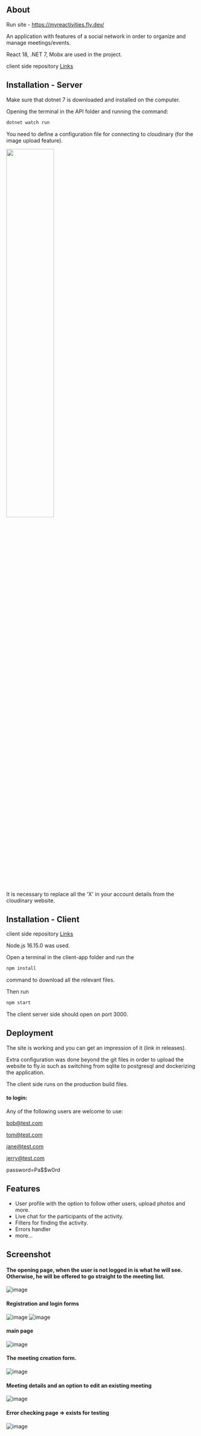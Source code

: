 

## About

Run site -
https://myreactivities.fly.dev/

An application with features of a social network in order to organize and manage meetings/events.

React 18, .NET 7, Mobx  are used in the project.


client side repository
[Links](https://github.com/eyalItzhak/Event-and-meetup-Client)

## Installation - Server 

Make sure that dotnet 7 is downloaded and installed on the computer.

Opening the terminal in the API folder and running the command:

```bash
dotnet watch run
```

You need to define a configuration file for connecting to cloudinary (for the image upload feature).

<img src=https://user-images.githubusercontent.com/62293316/209008740-d17612f7-e168-4001-aa96-11e535741629.png width=50% height=50%>

It is necessary to replace all the 'X' in your account details from the cloudinary website.


    
## Installation - Client 



client side repository
[Links](https://github.com/eyalItzhak/Event-and-meetup-Client)

Node.js 16.15.0 was used.

Open a terminal in the client-app folder and run the

```bash
npm install
```

command to download all the relevant files.

Then run

```bash
npm start
```


The client server side should open on port 3000.
## Deployment

The site is working and you can get an impression of it (link in releases).

Extra configuration was done beyond the git files in order to upload the website to fly.io such as switching from sqlite to postgresql and dockerizing the application.

The client side runs on the production build files.


#### to login:

Any of the following users are welcome to use:

bob@test.com

tom@test.com

jane@test.com

jerry@test.com

password=Pa$$w0rd



## Features

- User profile with the option to follow other users, upload photos and more.
- Live chat for the participants of the activity.
- Filters for finding the activity.
- Errors handler
- more...


## Screenshot
#### The opening page, when the user is not logged in is what he will see. Otherwise, he will be offered to go straight to the meeting list.

![image](https://user-images.githubusercontent.com/62293316/204667492-4e2020fe-f76b-436b-8a3b-1cf53f7ca973.png)

#### Registration and login forms

![image](https://user-images.githubusercontent.com/62293316/204667575-3a825774-8c9b-4b4e-84cc-bc14f78c04c1.png)
![image](https://user-images.githubusercontent.com/62293316/204667986-fa95bdea-8880-4a3e-8ce4-86a7e25cde5f.png)



#### main page
![image](https://user-images.githubusercontent.com/62293316/208905863-4d54e072-3c8f-4a2d-a3e8-06b6b39be958.png)

#### The meeting creation form.

![image](https://user-images.githubusercontent.com/62293316/208906517-7adbc86a-cbc2-4408-95b7-96a393f26ca5.png)

#### Meeting details and an option to edit an existing meeting

![image](https://user-images.githubusercontent.com/62293316/208906706-c3368ec1-964a-473f-bbce-8c217e5f88ab.png)

#### Error checking page => exists for testing

![image](https://user-images.githubusercontent.com/62293316/204668270-23106a0a-d29d-4e15-ae82-9d0f27a4fb28.png)








